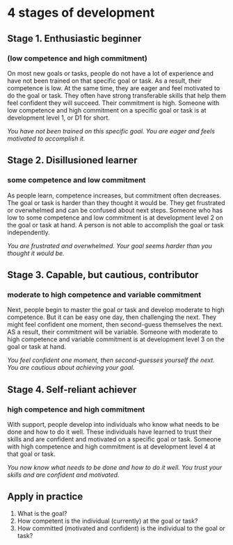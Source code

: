 # 4 stages of development

## Stage 1. Enthusiastic beginner

### \(low competence and high commitment\)

On most new goals or tasks, people do not have a lot of experience and have not been trained on that specific goal or task. As a result, their competence is low. At the same time, they are eager and feel motivated to do the goal or task. They often have strong transferable skills that help them feel confident they will succeed. Their commitment is high. Someone with low competence and high commitment on a specific goal or task is at development level 1, or D1 for short.

_You have not been trained on this specific goal. You are eager and feels motivated to accomplish it._

## Stage 2. Disillusioned learner

### some competence and low commitment

As people learn, competence increases, but commitment often decreases. The goal or task is harder than they thought it would be. They get frustrated or overwhelmed and can be confused about next steps. Someone who has low to some competence and low commitment is at development level 2 on the goal or task at hand. A person is not able to accomplish the goal or task independently.

_You are frustrated and overwhelmed. Your goal seems harder than you thought it would be._

## Stage 3. Capable, but cautious, contributor

### moderate to high competence and variable commitment

Next, people begin to master the goal or task and develop moderate to high competence. But it can be easy one day, then challenging the next. They might feel confident one moment, then second-guess themselves the next. AS a result, their commitment will be variable. Someone with moderate to high competence and variable commitment is at development level 3 on the goal or task at hand.

_You feel confident one moment, then second-guesses yourself the next. You are cautious about achieving your goal._

## Stage 4. Self-reliant achiever

### high competence and high commitment

With support, people develop into individuals who know what needs to be done and how to do it well. These individuals have learned to trust their skills and are confident and motivated on a specific goal or task. Someone with high competence and high commitment is at development level 4 at that goal or task.

_You now know what needs to be done and how to do it well. You trust your skills and are confident and motivated._

## Apply in practice

1. What is the goal?
2. How competent is the individual \(currently\) at the goal or task?
3. How committed \(motivated and confident\) is the individual to the goal or task?

